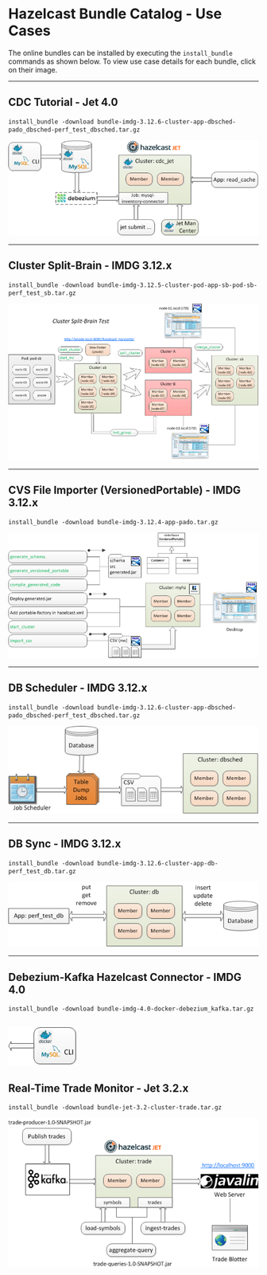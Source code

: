 # Hazelcast Bundle Catalog - Use Cases

The online bundles can be installed by executing the `install_bundle` commands as shown below. To view use case details for each bundle, click on their image.

---

## CDC Tutorial - Jet 4.0

```console
install_bundle -download bundle-imdg-3.12.6-cluster-app-dbsched-pado_dbsched-perf_test_dbsched.tar.gz
```

[![CDC Tutorial Data Flow Diagram](images/jet-cdc-tutorial.png "Jet CDT Tutorial")](help/bundle-jet-4.0-docker-cdc_tutorial/README.md)

---

## Cluster Split-Brain - IMDG 3.12.x

```console
install_bundle -download bundle-imdg-3.12.5-cluster-pod-app-sb-pod-sb-perf_test_sb.tar.gz
```

[![Cluster Split-Brain Diagram](images/split-brain.png)](help/bundle-imdg-3.12.5-cluster-pod-app-sb-pod-sb-perf_test_sb/README.md)

---

## CVS File Importer (VersionedPortable) - IMDG 3.12.x

```console
install_bundle -download bundle-imdg-3.12.4-app-pado.tar.gz
```

[![Pado CVS Import Flow Diagram](images/app-pado-import.png)](help/bundle-imdg-3.12.4-app-pado/README.md)

---

## DB Scheduler - IMDG 3.12.x

```console
install_bundle -download bundle-imdg-3.12.6-cluster-app-dbsched-pado_dbsched-perf_test_dbsched.tar.gz
```

[![DB Sched Diagram](images/db-sched.png)](help/bundle-imdg-3.12.6-cluster-app-dbsched-pado_dbsched-perf_test_dbsched/README.md)

---

## DB Sync - IMDG 3.12.x

```console
install_bundle -download bundle-imdg-3.12.6-cluster-app-db-perf_test_db.tar.gz
```

[![DB Sync Diagram](images/db-sync.png)](help/bundle-imdg-3.12.6-cluster-app-db-perf_test_db/README.md)

---

## Debezium-Kafka Hazelcast Connector - IMDG 4.0

```console
install_bundle -download bundle-imdg-4.0-docker-debezium_kafka.tar.gz
```

[![Debezium-Kafka Diagram](images/debezium-kafka.png)](help/bundle-imdg-4.0-docker-debezium_kafka/README.md)
---

## Real-Time Trade Monitor - Jet 3.2.x

```console
install_bundle -download bundle-jet-3.2-cluster-trade.tar.gz
```

[![Jet Trade Diagram](images/jet-trade.png)](help/bundle-jet-3.2-cluster-trade/README.md)
